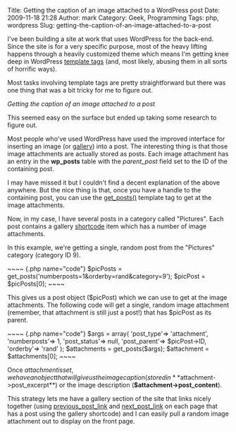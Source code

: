 Title: Getting the caption of an image attached to a WordPress post
Date: 2009-11-18 21:28
Author: mark
Category: Geek, Programming
Tags: php, wordpress
Slug: getting-the-caption-of-an-image-attached-to-a-post

I've been building a site at work that uses WordPress for the back-end.
Since the site is for a very specific purpose, most of the heavy lifting
happens through a heavily customized theme which means I'm getting knee
deep in WordPress [template tags][] (and, most likely, abusing them in
all sorts of horrific ways).

Most tasks involving template tags are pretty straightforward but there
was one thing that was a bit tricky for me to figure out.

*Getting the caption of an image attached to a post*

This seemed easy on the surface but ended up taking some research to
figure out.

Most people who've used WordPress have used the improved interface for
inserting an image (or [gallery][]) into a post. The interesting thing
is that those image attachments are actually stored as posts. Each image
attachment has an entry in the **wp\_posts** table with the
*parent\_post* field set to the ID of the containing post.

I may have missed it but I couldn't find a decent explanation of the
above anywhere. But the nice thing is that, once you have a handle to
the containing post, you can use the [get\_posts()][] template tag to
get at the image attachments.

Now, in my case, I have several posts in a category called "Pictures".
Each post contains a gallery [shortcode][] item which has a number of
image attachments.

In this example, we're getting a single, random post from the "Pictures"
category (category ID 9).

<p>
~~~~ {.php name="code"}
                     $picPosts = get_posts('numberposts=1&orderby=rand&category=9');                     $picPost = $picPosts[0];
~~~~

</p>

This gives us a post object ($picPost) which we can use to get at the
image attachments. The following code will get a single, random image
attachment (remember, that attachment is still just a post!) that has
$picPost as its parent.

<p>
~~~~ {.php name="code"}
                    $args = array(                                'post_type'=> 'attachment',                                'numberposts'=> 1,                                'post_status'=> null,                                'post_parent'=> $picPost->ID,                                'orderby'=> 'rand'                                );                    $attachments = get_posts($args);                    $attachment = $attachments[0];
~~~~

</p>

Once $attachment is set, we have an object that will give us the image
caption (stored in **$attachment-\>post\_excerpt**) or the image
description (**$attachment-\>post\_content**).

This strategy lets me have a gallery section of the site that links
nicely together (using [previous\_post\_link][] and [next\_post\_link][]
on each page that has a post using the gallery shortcode) and I can
easily pull a random image attachment out to display on the front page.

  [template tags]: http://codex.wordpress.org/Template_Tags
  [gallery]: http://codex.wordpress.org/Gallery_Shortcode
  [get\_posts()]: http://codex.wordpress.org/Template_Tags/get_posts
  [shortcode]: http://codex.wordpress.org/Shortcode_API
  [previous\_post\_link]: http://codex.wordpress.org/Template_Tags/previous_post_link
  [next\_post\_link]: http://codex.wordpress.org/Template_Tags/next_post_link
